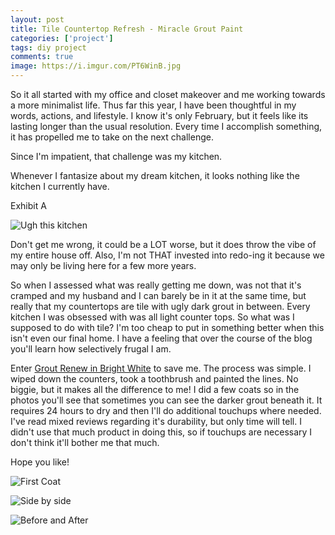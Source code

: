 ```yaml
---
layout: post
title: Tile Countertop Refresh - Miracle Grout Paint
categories: ['project']
tags: diy project
comments: true
image: https://i.imgur.com/PT6WinB.jpg
---
```


So it all started with my office and closet makeover and me working towards a more minimalist life. Thus far this year, I have been thoughtful in my words, actions, and lifestyle.
I know it's only February, but it feels like its lasting longer than the usual resolution. Every time I accomplish something, it has propelled me to take on the next challenge.

Since I'm impatient, that challenge was my kitchen. <!--more-->

Whenever I fantasize about my dream kitchen, it looks nothing like the kitchen I currently have.

Exhibit A

![Ugh this kitchen](http://i.imgur.com/SzPg0V5.jpg)

Don't get me wrong, it could be a LOT worse, but it does throw the vibe of my entire house off. Also, I'm not THAT invested into redo-ing it because we may only be living
here for a few more years.

So when I assessed what was really getting me down, was not that it's cramped and my husband and I can barely be in it at the same time, but really that my countertops are tile
with ugly dark grout in between. Every kitchen I was obsessed with was all light counter tops. So what was I supposed to do with tile? I'm too cheap to put in something better when this isn't even our final home. I have a feeling that over the course of the blog you'll learn
how selectively frugal I am.

Enter [Grout Renew in Bright White](http://www.homedepot.com/p/Custom-Building-Products-Polyblend-381-Bright-White-8-oz-Grout-Renew-Colorant-GCL381HPT/203498062?gclid=CjwKEAiAz4XFBRCW87vj6-28uFMSJAAHeGZb21ZxiM35RBlmgjKGk3zEY5_gZIU_aU19lz0CTpVfVBoCbqXw_wcB&gclsrc=aw.ds) to save me.
The process was simple. I wiped down the counters, took a toothbrush and painted the lines. No biggie, but it makes all the difference to me! I did a few coats so in the photos you'll
see that sometimes you can see the darker grout beneath it. It requires 24 hours to dry and then I'll do additional touchups where needed. I've read mixed reviews regarding it's durability, but only time will tell. I didn't use that much product in doing this, so
if touchups are necessary I don't think it'll bother me that much.

Hope you like!

![First Coat](http://i.imgur.com/EnKbgKm.jpg)

![Side by side](http://i.imgur.com/CAidJI8.jpg)

![Before and After](http://i.imgur.com/PT6WinB.jpg)
